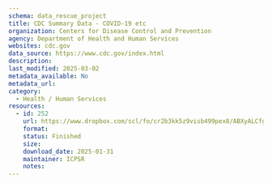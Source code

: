 ```yaml
---
schema: data_rescue_project 
title: CDC Summary Data - COVID-19 etc
organization: Centers for Disease Control and Prevention
agency: Department of Health and Human Services
websites: cdc.gov
data_source: https://www.cdc.gov/index.html
description: 
last_modified: 2025-03-02
metadata_available: No
metadata_url: 
category:
  - Health / Human Services
resources:
  - id: 252
    url: https://www.dropbox.com/scl/fo/cr2b3kk5z9visb499pex8/ABXyALCfgdj6ZB5eBGCO970?rlkey=un88pgj71cgqssrph611g94q3&dl=0
    format: 
    status: Finished
    size: 
    download_date: 2025-01-31
    maintainer: ICPSR
    notes: 
---
```

